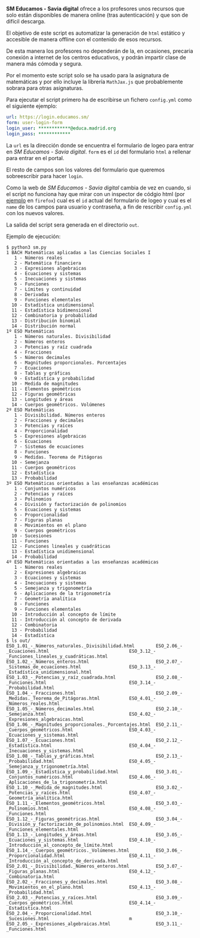 **SM Educamos - Savia digital** ofrece a los profesores unos recursos que solo están
disponibles de manera online (tras autenticación) y que son de difícil
descarga.

El objetivo de este script es automatizar la generación de `html` estático
y accesible de manera offline con el contenido de esos recursos.

De esta manera los profesores no dependerán de la, en ocasiones,
precaria conexión a internet de los centros educativos, y podrán impartir
clase de manera más cómoda y segura.

Por el momento este script solo se ha usado para la asignatura de
matemáticas y por ello incluye la librería `MathJax.js` que probablemente
sobrara para otras asignaturas.

Para ejecutar el script primero ha de escribirse un fichero `config.yml`
como el siguiente ejemplo:

```yaml
url: https://login.educamos.sm/
form: user-login-form
login_user: ************@educa.madrid.org
login_pass: ************
```

La `url` es la dirección donde se encuentra el formulario de logeo
para entrar en *SM Educamos - Savia digital*. `form` es el `id` del formulario `html`
a rellenar para entrar en el portal.

El resto de campos son los valores del formulario que queremos
sobreescribir para hacer `login`.

Como la web de *SM Educamos - Savia digital* cambia de vez en cuando, si el script no
funciona hay que mirar con un inspector de códgio html (por [ejemplo](firefox.png) en
`firefox`) cual es el `id` actual del formulario de logeo y cual es el
`name` de los campos para usuario y contraseña, a fin de rescribir
`config.yml` con los nuevos valores.

La salida del script sera generada en el directorio `out`.

Ejemplo de ejecución:

```console
$ python3 sm.py 
1 BACH Matemáticas aplicadas a las Ciencias Sociales I
   1 - Números reales
   2 - Matemática financiera
   3 - Expresiones algebraicas
   4 - Ecuaciones y sistemas
   5 - Inecuaciones y sistemas
   6 - Funciones
   7 - Límites y continuidad
   8 - Derivadas
   9 - Funciones elementales
  10 - Estadística unidimensional
  11 - Estadística bidimensional
  12 - Combinatoria y probabilidad
  13 - Distribución binomial
  14 - Distribución normal
1º ESO Matemáticas
   1 - Números naturales. Divisibilidad
   2 - Números enteros
   3 - Potencias y raíz cuadrada
   4 - Fracciones
   5 - Números decimales
   6 - Magnitudes proporcionales. Porcentajes
   7 - Ecuaciones
   8 - Tablas y gráficas
   9 - Estadística y probabilidad
  10 - Medida de magnitudes
  11 - Elementos geométricos
  12 - Figuras geométricas
  13 - Longitudes y áreas
  14 - Cuerpos geométricos. Volúmenes
2º ESO Matemáticas
   1 - Divisibilidad. Números enteros
   2 - Fracciones y decimales
   3 - Potencias y raíces
   4 - Proporcionalidad
   5 - Expresiones algebraicas
   6 - Ecuaciones
   7 - Sistemas de ecuaciones
   8 - Funciones
   9 - Medidas. Teorema de Pitágoras
  10 - Semejanza
  11 - Cuerpos geométricos
  12 - Estadística
  13 - Probabilidad
3º ESO Matemáticas orientadas a las enseñanzas académicas
   1 - Conjuntos numéricos
   2 - Potencias y raíces
   3 - Polinomios
   4 - División y factorización de polinomios
   5 - Ecuaciones y sistemas
   6 - Proporcionalidad
   7 - Figuras planas
   8 - Movimientos en el plano
   9 - Cuerpos geométricos
  10 - Sucesiones
  11 - Funciones
  12 - Funciones lineales y cuadráticas
  13 - Estadística unidimensional
  14 - Probabilidad
4º ESO Matemáticas orientadas a las enseñanzas académicas
   1 - Números reales
   2 - Expresiones algebraicas
   3 - Ecuaciones y sistemas
   4 - Inecuaciones y sistemas
   5 - Semejanza y trigonometría
   6 - Aplicaciones de la trigonometría
   7 - Geometría analítica
   8 - Funciones
   9 - Funciones elementales
  10 - Introducción al concepto de límite
  11 - Introducción al concepto de derivada
  12 - Combinatoria
  13 - Probabilidad
  14 - Estadística
$ ls out/
ESO_1.01_-_Números_naturales._Divisibilidad.html        ESO_2.06_-_Ecuaciones.html                              ESO_3.12_-_Funciones_lineales_y_cuadráticas.html
ESO_1.02_-_Números_enteros.html                         ESO_2.07_-_Sistemas_de_ecuaciones.html                  ESO_3.13_-_Estadística_unidimensional.html
ESO_1.03_-_Potencias_y_raíz_cuadrada.html               ESO_2.08_-_Funciones.html                               ESO_3.14_-_Probabilidad.html
ESO_1.04_-_Fracciones.html                              ESO_2.09_-_Medidas._Teorema_de_Pitágoras.html           ESO_4.01_-_Números_reales.html
ESO_1.05_-_Números_decimales.html                       ESO_2.10_-_Semejanza.html                               ESO_4.02_-_Expresiones_algebraicas.html
ESO_1.06_-_Magnitudes_proporcionales._Porcentajes.html  ESO_2.11_-_Cuerpos_geométricos.html                     ESO_4.03_-_Ecuaciones_y_sistemas.html
ESO_1.07_-_Ecuaciones.html                              ESO_2.12_-_Estadística.html                             ESO_4.04_-_Inecuaciones_y_sistemas.html
ESO_1.08_-_Tablas_y_gráficas.html                       ESO_2.13_-_Probabilidad.html                            ESO_4.05_-_Semejanza_y_trigonometría.html
ESO_1.09_-_Estadística_y_probabilidad.html              ESO_3.01_-_Conjuntos_numéricos.html                     ESO_4.06_-_Aplicaciones_de_la_trigonometría.html
ESO_1.10_-_Medida_de_magnitudes.html                    ESO_3.02_-_Potencias_y_raíces.html                      ESO_4.07_-_Geometría_analítica.html
ESO_1.11_-_Elementos_geométricos.html                   ESO_3.03_-_Polinomios.html                              ESO_4.08_-_Funciones.html
ESO_1.12_-_Figuras_geométricas.html                     ESO_3.04_-_División_y_factorización_de_polinomios.html  ESO_4.09_-_Funciones_elementales.html
ESO_1.13_-_Longitudes_y_áreas.html                      ESO_3.05_-_Ecuaciones_y_sistemas.html                   ESO_4.10_-_Introducción_al_concepto_de_límite.html
ESO_1.14_-_Cuerpos_geométricos._Volúmenes.html          ESO_3.06_-_Proporcionalidad.html                        ESO_4.11_-_Introducción_al_concepto_de_derivada.html
ESO_2.01_-_Divisibilidad._Números_enteros.html          ESO_3.07_-_Figuras_planas.html                          ESO_4.12_-_Combinatoria.html
ESO_2.02_-_Fracciones_y_decimales.html                  ESO_3.08_-_Movimientos_en_el_plano.html                 ESO_4.13_-_Probabilidad.html
ESO_2.03_-_Potencias_y_raíces.html                      ESO_3.09_-_Cuerpos_geométricos.html                     ESO_4.14_-_Estadística.html
ESO_2.04_-_Proporcionalidad.html                        ESO_3.10_-_Sucesiones.html                              m
ESO_2.05_-_Expresiones_algebraicas.html                 ESO_3.11_-_Funciones.html
```
